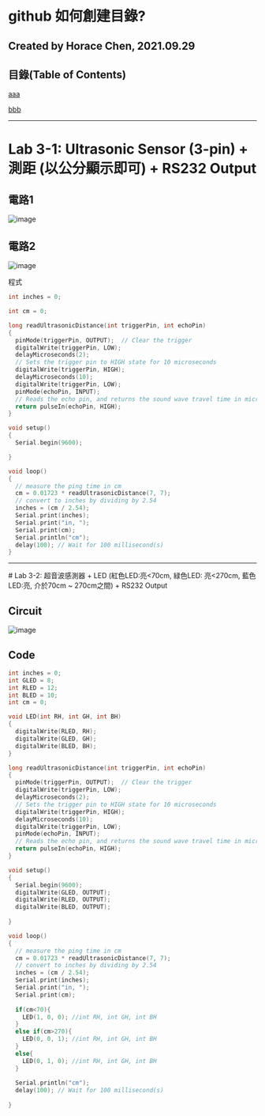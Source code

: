 # github 如何創建目錄?

Created by Horace Chen, 2021.09.29
---
## 目錄(Table of Contents)

[aaa](#111)

[bbb](#222)


---
<a name="111"/>

# Lab 3-1: Ultrasonic Sensor (3-pin) + 測距 (以公分顯示即可) + RS232 Output

## 電路1

![image](https://user-images.githubusercontent.com/89304181/135283810-0e30852e-85ae-405f-a2ac-4b7be87d07ac.png)

## 電路2

![image](https://user-images.githubusercontent.com/89304181/135283867-00b92b4d-6f95-4e6c-b2f2-5828675643ad.png)

程式
````C
int inches = 0;

int cm = 0;

long readUltrasonicDistance(int triggerPin, int echoPin)
{
  pinMode(triggerPin, OUTPUT);  // Clear the trigger
  digitalWrite(triggerPin, LOW);
  delayMicroseconds(2);
  // Sets the trigger pin to HIGH state for 10 microseconds
  digitalWrite(triggerPin, HIGH);
  delayMicroseconds(10);
  digitalWrite(triggerPin, LOW);
  pinMode(echoPin, INPUT);
  // Reads the echo pin, and returns the sound wave travel time in microseconds
  return pulseIn(echoPin, HIGH);
}

void setup()
{
  Serial.begin(9600);

}

void loop()
{
  // measure the ping time in cm
  cm = 0.01723 * readUltrasonicDistance(7, 7);
  // convert to inches by dividing by 2.54
  inches = (cm / 2.54);
  Serial.print(inches);
  Serial.print("in, ");
  Serial.print(cm);
  Serial.println("cm");
  delay(100); // Wait for 100 millisecond(s)
}
````
---
<a name="222"/>
# Lab 3-2: 超音波感測器 + LED (紅色LED:亮<70cm, 緑色LED: 亮<270cm, 藍色LED:亮, 介於70cm ~ 270cm之間) + RS232 Output

## Circuit

![image](https://user-images.githubusercontent.com/89304181/135284128-f2420a78-bcbd-430d-9e02-73866dd1b6de.png)

## Code
````C
int inches = 0;
int GLED = 8;
int RLED = 12;
int BLED = 10;
int cm = 0;

void LED(int RH, int GH, int BH)
{
  digitalWrite(RLED, RH);  
  digitalWrite(GLED, GH);
  digitalWrite(BLED, BH);   
}

long readUltrasonicDistance(int triggerPin, int echoPin)
{
  pinMode(triggerPin, OUTPUT);  // Clear the trigger
  digitalWrite(triggerPin, LOW);
  delayMicroseconds(2);
  // Sets the trigger pin to HIGH state for 10 microseconds
  digitalWrite(triggerPin, HIGH);
  delayMicroseconds(10);
  digitalWrite(triggerPin, LOW);
  pinMode(echoPin, INPUT);
  // Reads the echo pin, and returns the sound wave travel time in microseconds
  return pulseIn(echoPin, HIGH);
}

void setup()
{
  Serial.begin(9600);
  digitalWrite(GLED, OUTPUT);
  digitalWrite(RLED, OUTPUT);  
  digitalWrite(BLED, OUTPUT);    
  
}

void loop()
{
  // measure the ping time in cm
  cm = 0.01723 * readUltrasonicDistance(7, 7);
  // convert to inches by dividing by 2.54
  inches = (cm / 2.54);
  Serial.print(inches);
  Serial.print("in, ");
  Serial.print(cm);
  
  if(cm<70){
    LED(1, 0, 0); //int RH, int GH, int BH    
  }
  else if(cm>270){
    LED(0, 0, 1); //int RH, int GH, int BH      
  }
  else{
    LED(0, 1, 0); //int RH, int GH, int BH      
  }
    
  Serial.println("cm");
  delay(100); // Wait for 100 millisecond(s)
   
}
````



